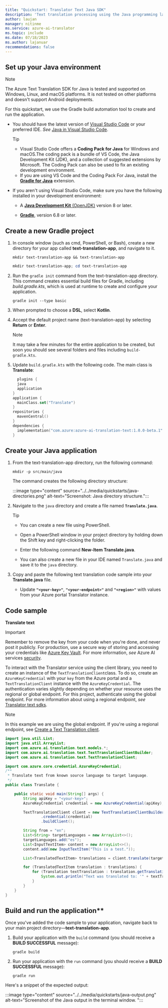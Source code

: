 ```yaml
---
title: "Quickstart: Translator Text Java SDK"
description: 'Text translation processing using the Java programming language'
author: laujan
manager: nitinme
ms.service: azure-ai-translator
ms.topic: include
ms.date: 07/18/2023
ms.author: lajanuar
recommendations: false
---
```


<!-- markdownlint-disable MD051 -->
<!-- markdownlint-disable MD036 -->

## Set up your Java environment

> [!NOTE]
>
> The Azure Text Translation SDK for Java is tested and supported on Windows, Linux, and macOS platforms. It is not tested on other platforms and doesn't support Android deployments.

For this quickstart, we use the Gradle build automation tool to create and run the application.

* You should have the latest version of [Visual Studio Code](https://code.visualstudio.com/) or your preferred IDE. _See_ [Java in Visual Studio Code](https://code.visualstudio.com/docs/languages/java).

  > [!TIP]
  >
  > * Visual Studio Code offers a **Coding Pack for Java** for Windows and macOS.The coding pack is a bundle of VS Code, the Java Development Kit (JDK), and a collection of suggested extensions by Microsoft. The Coding Pack can also be used to fix an existing development environment.
  > * If you are using VS Code and the Coding Pack For Java, install the [**Gradle for Java**](https://marketplace.visualstudio.com/items?itemName=vscjava.vscode-gradle) extension.

* If you aren't using Visual Studio Code, make sure you have the following installed in your development environment:

  * A [**Java Development Kit** (OpenJDK)](/java/openjdk/download#openjdk-17) version 8 or later.

  * [**Gradle**](https://docs.gradle.org/current/userguide/installation.html), version 6.8 or later.

## Create a new Gradle project

1. In console window (such as cmd, PowerShell, or Bash), create a new directory for your app called **text-translation-app**, and navigate to it.

    ```console
    mkdir text-translation-app && text-translation-app
    ```

   ```powershell
   mkdir text-translation-app; cd text-translation-app
   ```

1. Run the `gradle init` command from the text-translation-app directory. This command creates essential build files for Gradle, including _build.gradle.kts_, which is used at runtime to create and configure your application.

    ```console
    gradle init --type basic
    ```

1. When prompted to choose a **DSL**, select **Kotlin**.

1. Accept the default project name (text-translation-app) by selecting **Return** or **Enter**.

    > [!NOTE]
    > It may take a few minutes for the entire application to be created, but soon you should see several folders and files including `build-gradle.kts`.

1. Update `build.gradle.kts` with the following code. The main class is **Translate**:

   ```kotlin
     plugins {
     java
     application
   }
   application {
     mainClass.set("Translate")
   }
   repositories {
     mavenCentral()
   }
   dependencies {
     implementation("com.azure:azure-ai-translation-text:1.0.0-beta.1")
   }
   ```

## Create your Java application

1. From the text-translation-app directory, run the following command:

    ```console
    mkdir -p src/main/java
    ```

   The command creates the following directory structure:

    :::image type="content" source="../../media/quickstarts/java-directories.png" alt-text="Screenshot: Java directory structure.":::

1. Navigate to the `java` directory and create a file named **`Translate.java`**.

    > [!TIP]
    >
    > * You can create a new file using PowerShell.
    > * Open a PowerShell window in your project directory by holding down the Shift key and right-clicking the folder.
    > * Enter the following command **New-Item Translate.java**.
    >
    > * You can also create a new file in your IDE named `Translate.java` and save it to the `java` directory.

1. Copy and paste the following text translation code sample into your **Translate.java** file.

    * Update **`"<your-key>"`**, **`"<your-endpoint>"`** and  **`"<region>"`** with values from your Azure portal Translator instance.

## Code sample

**Translate text**

> [!IMPORTANT]
> Remember to remove the key from your code when you're done, and never post it publicly. For production, use a secure way of storing and accessing your credentials like [Azure Key Vault](/azure/key-vault/general/overview). For more information, _see_ Azure AI services [security](../../../../ai-services/security-features.md).

To interact with the Translator service using the client library, you need to create an instance of the `TextTranslationClient`class. To do so, create an `AzureKeyCredential` with your `key` from the Azure portal and a `TextTranslationClient` instance with the `AzureKeyCredential`. The authentication varies slightly depending on whether your resource uses the regional or global endpoint. For this project, authenticate using the global endpoint. For more information about using a regional endpoint, _see_ [Translator text sdks](../../text-sdk-overview.md#3-authenticate-the-client).

  > [!NOTE]
  > In this example we are using the global endpoint. If you're using a regional endpoint, see [Create a Text Translation client](../../create-translator-resource.yml#create-a-text-translation-client).

```java
import java.util.List;
import java.util.ArrayList;
import com.azure.ai.translation.text.models.*;
import com.azure.ai.translation.text.TextTranslationClientBuilder;
import com.azure.ai.translation.text.TextTranslationClient;

import com.azure.core.credential.AzureKeyCredential;
/**
 * Translate text from known source language to target language.
 */
public class Translate {

    public static void main(String[] args) {
        String apiKey = "<your-key>";
        AzureKeyCredential credential = new AzureKeyCredential(apiKey);

        TextTranslationClient client = new TextTranslationClientBuilder()
                .credential(credential)
                .buildClient();

        String from = "en";
        List<String> targetLanguages = new ArrayList<>();
        targetLanguages.add("es");
        List<InputTextItem> content = new ArrayList<>();
        content.add(new InputTextItem("This is a test."));

        List<TranslatedTextItem> translations = client.translate(targetLanguages, content, null, from, TextType.PLAIN, null, null, null, false, false, null, null, null, false);

        for (TranslatedTextItem translation : translations) {
            for (Translation textTranslation : translation.getTranslations()) {
                System.out.println("Text was translated to: '" + textTranslation.getTo() + "' and the result is: '" + textTranslation.getText() + "'.");
            }
        }
    }
}
```

## Build and run the application**

Once you've added the code sample to your application, navigate back to your main project directory—**text-translation-app**.

1. Build your application with the `build` command (you should receive a **BUILD SUCCESSFUL** message):

    ```console
    gradle build
    ```

1. Run your application with the `run` command (you should receive a **BUILD SUCCESSFUL** message):

    ```console
    gradle run
    ```

Here's a snippet of the expected output:

:::image type="content" source="../../media/quickstarts/java-output.png" alt-text="Screenshot of the Java output in the terminal window. ":::
